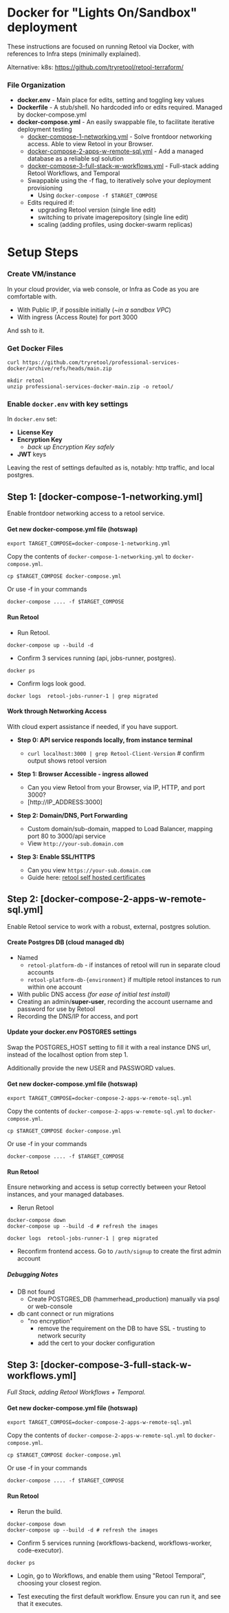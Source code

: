 # Docker for "Lights On/Sandbox" deployment

These instructions are focused on running Retool via Docker, with references to Infra steps (minimally explained).

Alternative: k8s: https://github.com/tryretool/retool-terraform/

### File Organization
* **docker.env** - Main place for edits, setting and toggling key values
* **Dockerfile** - A stub/shell. No hardcoded info or edits required. Managed by docker-compose.yml
* **docker-compose.yml** - An easily swappable file, to facilitate iterative deployment testing
  * [docker-compose-1-networking.yml](docker-compose-1-networking.yml) - Solve frontdoor networking access. Able to view Retool in your Browser.
  * [docker-compose-2-apps-w-remote-sql.yml](docker-compose-2-apps-w-remote-sql.yml) - Add a managed database as a reliable sql solution
  * [docker-compose-3-full-stack-w-workflows.yml](docker-compose-3-full-stack-w-workflows.yml) - Full-stack adding Retool Workflows, and Temporal
  * Swappable using the -f flag, to iteratively solve your deployment provisioning
    * Using `docker-compose -f $TARGET_COMPOSE`
  * Edits required if:
    * upgrading Retool version (single line edit)
    * switching to private imagerepository (single line edit)
    * scaling (adding profiles, using docker-swarm replicas)

# Setup Steps

### Create VM/instance
In your cloud provider, via web console, or Infra as Code as you are comfortable with.

* With Public IP, if possible initially (_~in a sandbox VPC_)
* With ingress (Access Route) for port 3000

And ssh to it.

### Get Docker Files

```
curl https://github.com/tryretool/professional-services-docker/archive/refs/heads/main.zip

mkdir retool
unzip professional-services-docker-main.zip -o retool/
```

### Enable `docker.env` with key settings

In `docker.env` set:

* **License Key**
* **Encryption Key**
  * _back up Encryption Key safely_
* **JWT** keys

Leaving the rest of settings defaulted as is, notably: http traffic, and local postgres.

## Step 1: [docker-compose-1-networking.yml]
Enable frontdoor networking access to a retool service.

#### Get new docker-compose.yml file (hotswap)

```
export TARGET_COMPOSE=docker-compose-1-networking.yml
```

Copy the contents of `docker-compose-1-networking.yml` to `docker-compose.yml`.
```
cp $TARGET_COMPOSE docker-compose.yml
```

Or use -f in your commands

```
docker-compose .... -f $TARGET_COMPOSE
```

#### Run Retool

* Run Retool.  
```
docker-compose up --build -d
```

* Confirm 3 services running (api, jobs-runner, postgres).

```
docker ps
```

* Confirm logs look good.
```
docker logs  retool-jobs-runner-1 | grep migrated
```

#### Work through Networking Access
With cloud expert assistance if needed, if you have support.

* **Step 0: API service responds locally, from instance terminal**
  * `curl localhost:3000 | grep Retool-Client-Version` # confirm output shows retool version
 
* **Step 1: Browser Accessible - ingress allowed**
  * Can you view Retool from your Browser, via IP, HTTP, and port 3000?
  * [http://IP_ADDRESS:3000]
 
* **Step 2: Domain/DNS, Port Forwarding**
  * Custom domain/sub-domain, mapped to Load Balancer, mapping port 80 to 3000/api service
  * View `http://your-sub.domain.com`

* **Step 3: Enable SSL/HTTPS**
  * Can you view `https://your-sub.domain.com`
  * Guide here: [retool self hosted certificates](https://docs.retool.com/self-hosted/guides/certificates#modify-https-configuration)
 
## Step 2: [docker-compose-2-apps-w-remote-sql.yml]
Enable Retool service to work with a robust, external, postgres solution.

#### Create Postgres DB (cloud managed db)

* Named
  * `retool-platform-db` - if instances of retool will run in separate cloud accounts
  * `retool-platform-db-{environment}` if multiple retool instances to run within one account 
* With public DNS access _(for ease of initial test install)_
* Creating an admin/**super-user**, recording the account username and password for use by Retool
* Recording the DNS/IP for access, and port

#### Update your **docker.env** POSTGRES settings
Swap the POSTGRES_HOST setting to fill it with a real instance DNS url, instead of the localhost option from step 1.

Additionally provide the new USER and PASSWORD values.

#### Get new docker-compose.yml file (hotswap)
```
export TARGET_COMPOSE=docker-compose-2-apps-w-remote-sql.yml
```

Copy the contents of `docker-compose-2-apps-w-remote-sql.yml` to `docker-compose.yml`.
```
cp $TARGET_COMPOSE docker-compose.yml
```

Or use -f in your commands

```
docker-compose .... -f $TARGET_COMPOSE
```

#### Run Retool

Ensure networking and access is setup correctly between your Retool instances, and your managed databases.

* Rerun Retool
```
docker-compose down
docker-compose up --build -d # refresh the images

docker logs  retool-jobs-runner-1 | grep migrated
```

* Reconfirm frontend access. Go to `/auth/signup` to create the first admin account

##### Debugging Notes

* DB not found
  * Create POSTGRES_DB (hammerhead_production) manually via psql or web-console
* db cant connect or run migrations
   * "no encryption"
     * remove the requirement on the DB to have SSL - trusting to network security
     * add the cert to your docker configuration
    
## Step 3: [docker-compose-3-full-stack-w-workflows.yml]

_Full Stack, adding Retool Workflows + Temporal._


#### Get new docker-compose.yml file (hotswap)
```
export TARGET_COMPOSE=docker-compose-2-apps-w-remote-sql.yml
```

Copy the contents of `docker-compose-2-apps-w-remote-sql.yml` to `docker-compose.yml`.
```
cp $TARGET_COMPOSE docker-compose.yml
```

Or use -f in your commands

```
docker-compose .... -f $TARGET_COMPOSE
```

#### Run Retool

* Rerun the build.
```
docker-compose down
docker-compose up --build -d # refresh the images
```

* Confirm 5 services running (workflows-backend, workflows-worker, code-executor).

```
docker ps
```

* Login, go to Workflows, and enable them using "Retool Temporal", choosing your closest region.

* Test executing the first default workflow. Ensure you can run it, and see that it executes.
